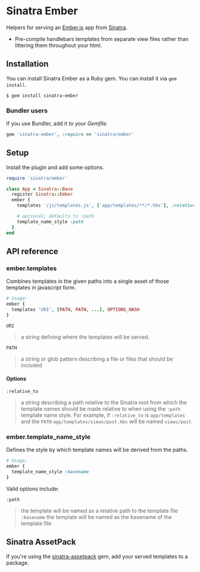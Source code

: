 # Sinatra Ember

Helpers for serving an [Ember.js][ember] app from [Sinatra][sinatra].

- Pre-compile handlebars templates from separate view files rather than
  littering them throughout your html.


## Installation

You can install Sinatra Ember as a Ruby gem. You can install it via `gem
install`.

``` console
$ gem install sinatra-ember
```

### Bundler users

If you use Bundler, add it to your *Gemfile.*

``` ruby
gem 'sinatra-ember', :require => 'sinatra/ember'
```


## Setup

Install the plugin and add some options.

``` ruby
require 'sinatra/ember'

class App < Sinatra::Base
  register Sinatra::Ember
  ember {
    templates '/js/templates.js', ['app/templates/**/*.hbs'], :relative_to => 'app/templates'

    # optional; defaults to :path
    template_name_style :path
  }
end
```


## API reference

### ember.templates

Combines templates in the given paths into a single asset of those templates in
javascript form.

```ruby
# Usage:
ember {
  templates 'URI', [PATH, PATH, ...], OPTIONS_HASH
}
```

`URI`
> a string defining where the templates will be served.

`PATH`
> a string or glob pattern describing a file or files that should be included

#### Options

`:relative_to`
> a string describing a path relative to the Sinatra root from which the
> template names should be made relative to when using the `:path` template
> name style. For example, if `:relative_to` is `app/templates` and the `PATH`
> `app/templates/views/post.hbs` will be named `views/post`.


### ember.template\_name\_style

Defines the style by which template names will be derived from the paths.

```ruby
# Usage:
ember {
  template_name_style :basename
}
```

Valid options include:

`:path`
> the template will be named as a relative path to the template file
`:basename`
> the template will be named as the basename of the template file


## Sinatra AssetPack

If you're using the [sinatra-assetpack][assetpack] gem, add your served
templates to a package.


[assetpack]: https://github.com/rstacruz/sinatra-assetpack
[ember]: http://emberjs.com
[sinatra]: http://sinatrarb.com
